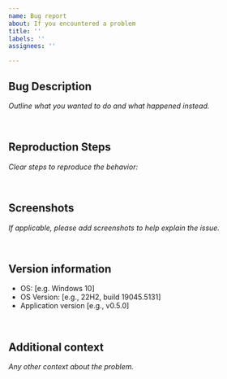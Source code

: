 ```yaml
---
name: Bug report
about: If you encountered a problem
title: ''
labels: ''
assignees: ''

---
```


## Bug Description
*Outline what you wanted to do and what happened instead.*


‎
## Reproduction Steps
*Clear steps to reproduce the behavior:*


‎
## Screenshots
*If applicable, please add screenshots to help explain the issue.*


‎
## Version information
 - OS: [e.g. Windows 10]
 - OS Version: [e.g., 22H2, build 19045.5131]
 - Application version [e.g., v0.5.0]

‎
## Additional context
*Any other context about the problem.*


‎
